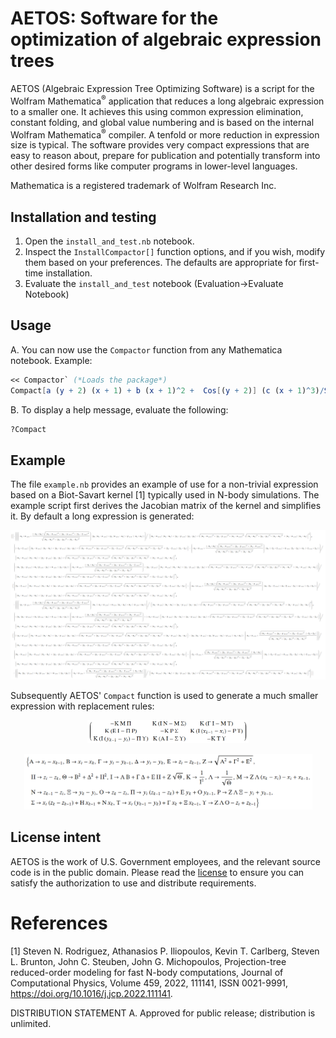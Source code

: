 # AETOS: Software for the optimization of algebraic expression trees

AETOS (Algebraic Expression Tree Optimizing Software) is a script for the Wolfram Mathematica<sup>:registered:</sup> application that reduces a long algebraic expression to a smaller one. It achieves this using common expression elimination, constant folding, and global value numbering and is based on the internal Wolfram Mathematica<sup>:registered:</sup> compiler. A tenfold or more reduction in expression size is typical. The software provides very compact expressions that are easy to reason about, prepare for publication and potentially transform into other desired forms like computer programs in lower-level languages.

Mathematica is a registered trademark of Wolfram Research Inc.

## Installation and testing

1. Open the `install_and_test.nb` notebook.
2. Inspect the `InstallCompactor[]` function options, and if you wish, modify them based on your preferences. The defaults are appropriate for first-time installation.
3. Evaluate the `install_and_test` notebook (Evaluation->Evaluate Notebook)

## Usage
A. You can now use the `Compactor` function from any Mathematica notebook. Example:

```Mathematica
<< Compactor` (*Loads the package*)
Compact[a (y + 2) (x + 1) + b (x + 1)^2 +  Cos[(y + 2)] (c (x + 1)^3)/Sin[-1 + x]]
```

B. To display a help message, evaluate the following:
```Mathematica
?Compact
```

## Example
The file `example.nb` provides an example of use for a non-trivial expression based on a Biot-Savart kernel [1]  typically used in N-body simulations. The example script first derives the Jacobian matrix of the kernel and simplifies it. By default a long expression is generated:

<div align="center">
<p align="center">
  <img src="/images/jacobian.png">
</p>
</div>

Subsequently AETOS' `Compact` function is used to generate a much smaller expression with replacement rules:

<div align="center">
<p align="center">
  <img src="/images/jacobianCompact1.png" width="258" />
</p>
</div>

<div align="center">
<p align="center">
  <img src="/images/jacobianCompact2.png" width="461" />
</p>
</div>

## License intent
AETOS is the work of U.S. Government employees, and the relevant source code is in the public domain. Please read the [license](license.txt) to ensure you can satisfy the authorization to use and distribute requirements.

# References
[1] Steven N. Rodriguez, Athanasios P. Iliopoulos, Kevin T. Carlberg, Steven L. Brunton, John C. Steuben, John G. Michopoulos,
Projection-tree reduced-order modeling for fast N-body computations, Journal of Computational Physics, Volume 459, 2022, 111141, ISSN 0021-9991,
https://doi.org/10.1016/j.jcp.2022.111141.

DISTRIBUTION STATEMENT A. Approved for public release; distribution is unlimited.
